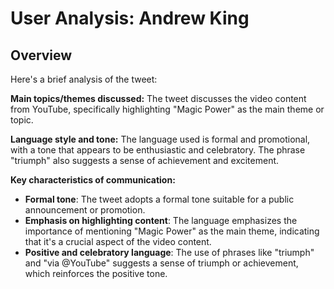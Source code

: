# User Analysis: Andrew King

## Overview

Here's a brief analysis of the tweet:

**Main topics/themes discussed:**
The tweet discusses the video content from YouTube, specifically highlighting "Magic Power" as the main theme or topic.

**Language style and tone:**
The language used is formal and promotional, with a tone that appears to be enthusiastic and celebratory. The phrase "triumph" also suggests a sense of achievement and excitement.

**Key characteristics of communication:**

* **Formal tone**: The tweet adopts a formal tone suitable for a public announcement or promotion.
* **Emphasis on highlighting content**: The language emphasizes the importance of mentioning "Magic Power" as the main theme, indicating that it's a crucial aspect of the video content.
* **Positive and celebratory language**: The use of phrases like "triumph" and "via @YouTube" suggests a sense of triumph or achievement, which reinforces the positive tone.